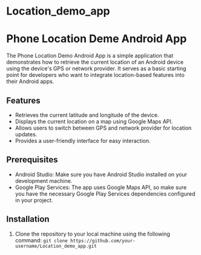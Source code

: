 # Location_demo_app

# Phone Location Deme Android App

The Phone Location Demo Android App is a simple application that demonstrates how to retrieve the current location of an Android device using the device's GPS or network provider. It serves as a basic starting point for developers who want to integrate location-based features into their Android apps.

## Features

- Retrieves the current latitude and longitude of the device.
- Displays the current location on a map using Google Maps API.
- Allows users to switch between GPS and network provider for location updates.
- Provides a user-friendly interface for easy interaction.

## Prerequisites

- Android Studio: Make sure you have Android Studio installed on your development machine.
- Google Play Services: The app uses Google Maps API, so make sure you have the necessary Google Play Services dependencies configured in your project.

## Installation

1. Clone the repository to your local machine using the following command: `git clone https://github.com/your-username/Location_demo_app.git`

